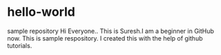 # hello-world
sample repository
Hi Everyone.. 
This is Suresh.I am a beginner in GitHub now. This is sample respository. I created this with the help of github tutorials.
